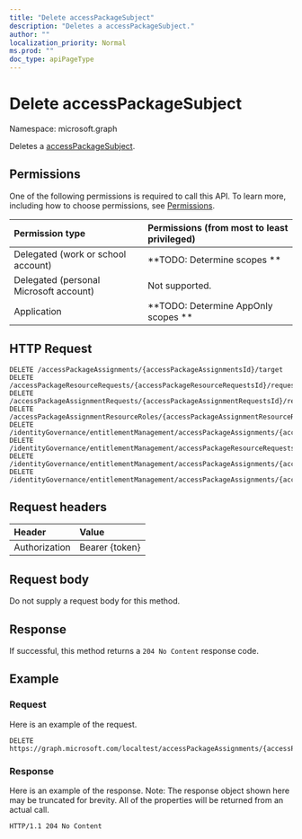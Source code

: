```yaml
---
title: "Delete accessPackageSubject"
description: "Deletes a accessPackageSubject."
author: ""
localization_priority: Normal
ms.prod: ""
doc_type: apiPageType
---
```


# Delete accessPackageSubject

Namespace: microsoft.graph

Deletes a [accessPackageSubject](../resources/accesspackagesubject.md).

## Permissions
One of the following permissions is required to call this API. To learn more, including how to choose permissions, see [Permissions](/concepts/permissions-reference.md).

|Permission type|Permissions (from most to least privileged)|
|:---|:---|
|Delegated (work or school account)|**TODO: Determine scopes **|
|Delegated (personal Microsoft account)|Not supported.|
|Application|**TODO: Determine AppOnly scopes **|

## HTTP Request
<!-- {
  "blockType": "ignored"
}
-->
``` http
DELETE /accessPackageAssignments/{accessPackageAssignmentsId}/target
DELETE /accessPackageResourceRequests/{accessPackageResourceRequestsId}/requestor
DELETE /accessPackageAssignmentRequests/{accessPackageAssignmentRequestsId}/requestor
DELETE /accessPackageAssignmentResourceRoles/{accessPackageAssignmentResourceRolesId}/accessPackageSubject
DELETE /identityGovernance/entitlementManagement/accessPackageAssignments/{accessPackageAssignmentId}/target
DELETE /identityGovernance/entitlementManagement/accessPackageResourceRequests/{accessPackageResourceRequestId}/requestor
DELETE /identityGovernance/entitlementManagement/accessPackageAssignments/{accessPackageAssignmentId}/accessPackageAssignmentRequests/{accessPackageAssignmentRequestId}/requestor
DELETE /identityGovernance/entitlementManagement/accessPackageAssignments/{accessPackageAssignmentId}/accessPackageAssignmentResourceRoles/{accessPackageAssignmentResourceRoleId}/accessPackageSubject
```

## Request headers
|Header|Value|
|:---|:---|
|Authorization|Bearer {token}|

## Request body
Do not supply a request body for this method.

## Response
If successful, this method returns a `204 No Content` response code.

## Example

### Request
Here is an example of the request.
<!-- {
  "blockType": "request",
  "name": "delete_accesspackagesubject"
}
-->
``` http
DELETE https://graph.microsoft.com/localtest/accessPackageAssignments/{accessPackageAssignmentsId}/target
```

### Response
Here is an example of the response. Note: The response object shown here may be truncated for brevity. All of the properties will be returned from an actual call.
<!-- {
  "blockType": "response",
  "truncated": true
}
-->
``` http
HTTP/1.1 204 No Content
```

